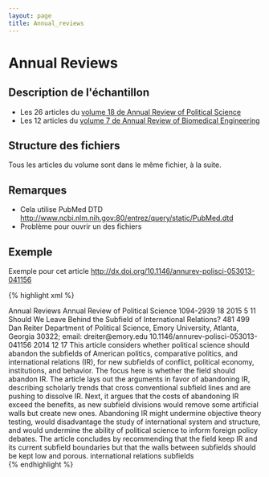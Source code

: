 ```yaml
---
layout: page
title: Annual_reviews
---
```


# Annual Reviews

## Description de l'échantillon

* Les 26 articles du [volume 18 de Annual Review of Political Science](http://www.annualreviews.org/toc/polisci/18/1)
* Les 12 articles du [volume 7 de Annual Review of Biomedical Engineering](http://www.annualreviews.org/toc/bioeng/7/1)

## Structure des fichiers

Tous les articles du volume sont dans le même fichier, à la suite.

## Remarques

 * Cela utilise PubMed DTD <http://www.ncbi.nlm.nih.gov:80/entrez/query/static/PubMed.dtd>
 * Problème pour ouvrir un des fichiers

## Exemple

Exemple pour cet article <http://dx.doi.org/10.1146/annurev-polisci-053013-041156>

{% highlight xml %}
<Article>
    <Journal>
        <PublisherName>Annual Reviews</PublisherName>
        <JournalTitle>Annual Review of Political Science</JournalTitle>
        <Issn>1094-2939</Issn>
        <Volume>18</Volume>
        <PubDate>
            <Year>2015</Year>
            <Month>5</Month>
            <Day>11</Day>
        </PubDate>
    </Journal>
    <ArticleTitle>Should We Leave Behind the Subfield of International Relations?</ArticleTitle>
    <FirstPage>481</FirstPage>
    <LastPage>499</LastPage>
    <AuthorList>
        <Author>
            <FirstName>Dan</FirstName>
            <LastName>Reiter</LastName>
            <Affiliation>Department of Political Science, Emory University, Atlanta, Georgia 30322; email:  dreiter@emory.edu </Affiliation>
        </Author>
    </AuthorList>
    <ArticleIdList>
        <ArticleId IdType="doi">10.1146/annurev-polisci-053013-041156</ArticleId>
    </ArticleIdList>
    <History>
        <PubDate PubStatus="aheadofprint">
            <Year>2014</Year>
            <Month>12</Month>
            <Day>17</Day>
        </PubDate>
    </History>
    <Abstract> This article considers whether political science should abandon the subfields of American politics, comparative politics, and international relations (IR), for new subfields of conflict, political economy, institutions, and behavior. The focus here is whether the field should abandon IR. The article lays out the arguments in favor of abandoning IR, describing scholarly trends that cross conventional subfield lines and are pushing to dissolve IR. Next, it argues that the costs of abandoning IR exceed the benefits, as new subfield divisions would remove some artificial walls but create new ones. Abandoning IR might undermine objective theory testing, would disadvantage the study of international system and structure, and would undermine the ability of political science to inform foreign policy debates. The article concludes by recommending that the field keep IR and its current subfield boundaries but that the walls between subfields should be kept low and porous. </Abstract>
    <ObjectList>
        <Object Type="keyword">
            <Param Name="value">international relations</Param>
        </Object>
        <Object Type="keyword">
            <Param Name="value">subfields</Param>
        </Object>
    </ObjectList>
</Article>
{% endhighlight %}
